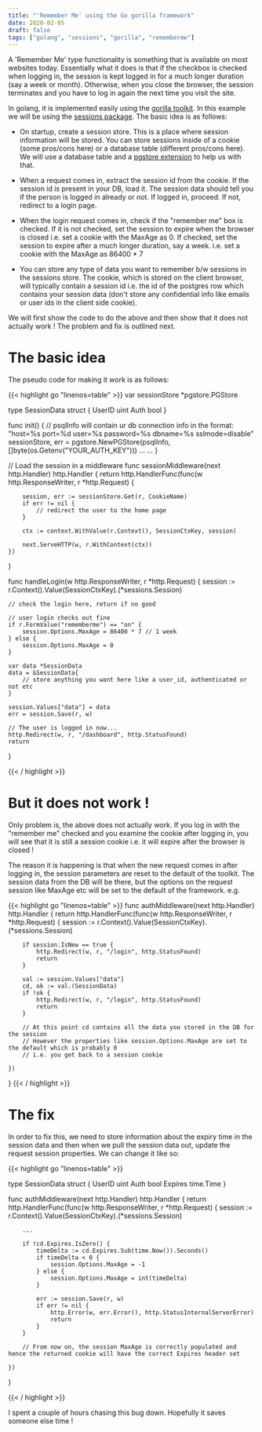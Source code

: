 ```yaml
---
title: "'Remember Me' using the Go gorilla framework"
date: 2020-02-05
draft: false
tags: ["golang", "sessions", "gorilla", "rememberme"]
---
```

A 'Remember Me' type functionality is something that is available on most websites today. Essentially what it does is that if the checkbox is checked when logging in, the session is kept logged in for a much longer duration (say a week or month). Otherwise, when you close the browser, the session terminates and you have to log in again the next time you visit the site.

In golang, it is implemented easily using the [gorilla toolkit](https://www.gorillatoolkit.org/). In this example we will be using the [sessions package](https://www.gorillatoolkit.org/pkg/sessions). The basic idea is as follows:

* On startup, create a session store. This is a place where session information will be stored. You can store sessions inside of a cookie (some pros/cons here) or a database table (different pros/cons here). We will use a database table and a [pgstore extension](https://github.com/antonlindstrom/pgstore) to help us with that.

* When a request comes in, extract the session id from the cookie. If the session id is present in your DB, load it. The session data should tell you if the person is logged in already or not. If logged in, proceed. If not, redirect to a login page.

* When the login request comes in, check if the "remember me" box is checked. If it is not checked, set the session to expire when the browser is closed i.e. set a cookie with the MaxAge as 0. If checked, set the session to expire after a much longer duration, say a week. i.e. set a cookie with the MaxAge as 86400 * 7

* You can store any type of data you want to remember b/w sessions in the sessions store. The cookie, which is stored on the client browser, will typically contain a session id i.e. the id of the postgres row which contains your session data (don't store any confidential info like emails or user ids in the client side cookie).

We will first show the code to do the above and then show that it does not actually work ! The problem and fix is outlined next.

# The basic idea

The pseudo code for making it work is as follows:

{{< highlight go "linenos=table" >}}
var sessionStore *pgstore.PGStore

type SessionData struct {
	UserID  uint
	Auth    bool
}

func init() {
    // psqlInfo will contain ur db connection info in the format: "host=%s port=%d user=%s password=%s dbname=%s sslmode=disable"
	sessionStore, err = pgstore.NewPGStore(psqlInfo, []byte(os.Getenv("YOUR_AUTH_KEY")))
    ...
    ...
}

// Load the session in a middleware
func sessionMiddleware(next http.Handler) http.Handler {
	return http.HandlerFunc(func(w http.ResponseWriter, r *http.Request) {

		session, err := sessionStore.Get(r, CookieName)
		if err != nil {
			// redirect the user to the home page
		}

		ctx := context.WithValue(r.Context(), SessionCtxKey, session)

		next.ServeHTTP(w, r.WithContext(ctx))
	})
}

func handleLogin(w http.ResponseWriter, r *http.Request) {
    session := r.Context().Value(SessionCtxKey).(*sessions.Session)

    // check the login here, return if no good

    // user login checks out fine
    if r.FormValue("rememberme") == "on" {
		session.Options.MaxAge = 86400 * 7 // 1 week
	} else {
		session.Options.MaxAge = 0
	}

	var data *SessionData
    data = &SessionData{
        // store anything you want here like a user_id, authenticated or not etc
    }

	session.Values["data"] = data
	err = session.Save(r, w)

    // The user is logged in now...
    http.Redirect(w, r, "/dashboard", http.StatusFound)
	return
}

{{< / highlight >}}

# But it does not work !

Only problem is, the above does not actually work. If you log in with the "remember me" checked and you examine the cookie after logging in, you will see that it is still a session cookie i.e. it will expire after the browser is closed !

The reason it is happening is that when the new request comes in after logging in, the session parameters are reset to the default of the toolkit. The session data from the DB will be there, but the options on the request session like MaxAge etc will be set to the default of the framework. e.g. 

{{< highlight go "linenos=table" >}}
func authMiddleware(next http.Handler) http.Handler {
    return http.HandlerFunc(func(w http.ResponseWriter, r *http.Request) {
        session := r.Context().Value(SessionCtxKey).(*sessions.Session)

		if session.IsNew == true {
			http.Redirect(w, r, "/login", http.StatusFound)
			return
		}

		val := session.Values["data"]
		cd, ok := val.(SessionData)
		if !ok {
			http.Redirect(w, r, "/login", http.StatusFound)
			return
		}

        // At this point cd contains all the data you stored in the DB for the session
        // However the properties like session.Options.MaxAge are set to the default which is probably 0
        // i.e. you get back to a session cookie

    })
}
{{< / highlight >}}

# The fix

In order to fix this, we need to store information about the expiry time in the session data and then when we pull the session data out, update the request session properties. We can change it like so:

{{< highlight go "linenos=table" >}}

type SessionData struct {
	UserID  uint
	Auth    bool
	Expires time.Time
}

func authMiddleware(next http.Handler) http.Handler {
    return http.HandlerFunc(func(w http.ResponseWriter, r *http.Request) {
        session := r.Context().Value(SessionCtxKey).(*sessions.Session)

		...

        if !cd.Expires.IsZero() {
			timeDelta := cd.Expires.Sub(time.Now()).Seconds()
			if timeDelta < 0 {
				session.Options.MaxAge = -1
			} else {
				session.Options.MaxAge = int(timeDelta)
			}

			err := session.Save(r, w)
			if err != nil {
				http.Error(w, err.Error(), http.StatusInternalServerError)
				return
			}
		}

        // From now on, the session MaxAge is correctly populated and hence the returned cookie will have the correct Expires header set

    })
}

{{< / highlight >}}

I spent a couple of hours chasing this bug down. Hopefully it saves someone else time !
